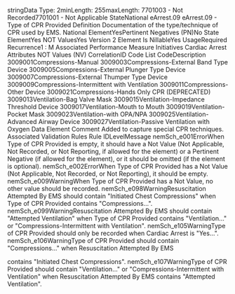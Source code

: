 

stringData Type: 2minLength: 255maxLength: 
7701003 - Not Recorded7701001 - Not Applicable
StateNational
eArrest.09
eArrest.09 - Type of CPR Provided
Definition
Documentation of the type/technique of CPR used by EMS.
National ElementYesPertinent Negatives (PN)No
State ElementYes
NOT ValuesYes
Version 2 Element
Is NillableYes
UsageRequired
Recurrence1 : M
Associated Performance Measure Initiatives
Cardiac Arrest
Attributes
NOT Values (NV)
CorrelationID
Code List
CodeDescription
3009001Compressions-Manual
3009003Compressions-External Band Type Device
3009005Compressions-External Plunger Type Device
3009007Compressions-External Thumper Type Device
3009009Compressions-Intermittent with Ventilation
3009011Compressions-Other Device
3009021Compressions-Hands Only CPR (DEPRECATED)
3009013Ventilation-Bag Valve Mask
3009015Ventilation-Impedance Threshold Device
3009017Ventilation-Mouth to Mouth
3009019Ventilation-Pocket Mask
3009023Ventilation-with OPA/NPA
3009025Ventilation-Advanced Airway Device
3009027Ventilation-Passive Ventilation with Oxygen
Data Element Comment
Added to capture special CPR techniques.
Associated Validation Rules
Rule IDLevelMessage
nemSch_e001ErrorWhen Type of CPR Provided is empty, it should have a Not Value (Not Applicable, Not
Recorded, or Not Reporting, if allowed for the element) or a Pertinent Negative (if allowed for the
element), or it should be omitted (if the element is optional).
nemSch_e002ErrorWhen Type of CPR Provided has a Not Value (Not Applicable, Not Recorded, or Not Reporting),
it should be empty.
nemSch_e009WarningWhen Type of CPR Provided has a Not Value, no other value should be recorded.
nemSch_e098WarningResuscitation Attempted By EMS should contain "Initiated Chest Compressions" when Type of
CPR Provided contains "Compressions...".
nemSch_e099WarningResuscitation Attempted By EMS should contain "Attempted Ventilation" when Type of CPR
Provided contains "Ventilation..." or "Compressions-Intermittent with Ventilation".
nemSch_e105WarningType of CPR Provided should only be recorded when Cardiac Arrest is "Yes...".
nemSch_e106WarningType of CPR Provided should contain "Compressions..." when Resuscitation Attempted By EMS

contains "Initiated Chest Compressions".
nemSch_e107WarningType of CPR Provided should contain "Ventilation..." or "Compressions-Intermittent with
Ventilation" when Resuscitation Attempted By EMS contains "Attempted Ventilation".